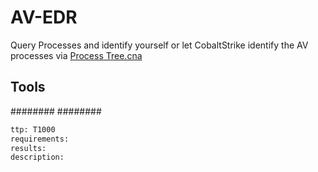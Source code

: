 # AV-EDR
Query Processes and identify yourself or let CobaltStrike identify the AV processes via [Process Tree.cna](https://github.com/ars3n11/Aggressor-Scripts/blob/master/ProcessTree.cna)


## Tools
########
########

```meta
ttp: T1000
requirements:
results: 
description: 
```